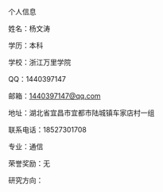个人信息

姓名：杨文涛

学历：本科

学校：浙江万里学院

QQ：1440397147

邮箱：1440397147@qq.com

地址：湖北省宜昌市宜都市陆城镇车家店村一组

联系电话：18527301708

专业：通信

荣誉奖励：无

研究方向：
